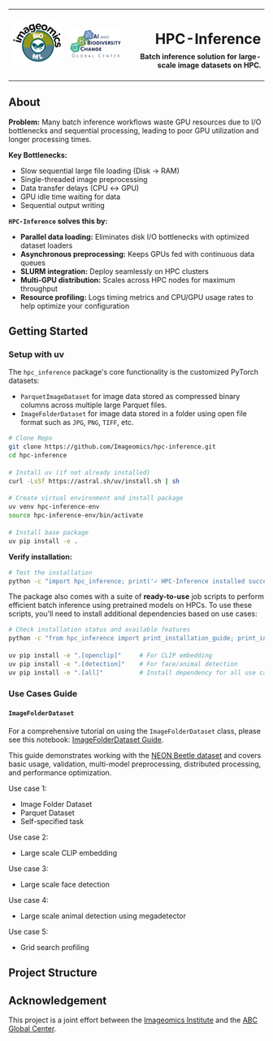 
<table width="100%">
  <tr>
    <td align="left" width="100">
      <img src="docs/imgs/Imageomics_logo_butterfly.png" alt="Imageomics Logo" width="100" />
    </td>
    <td align="left" width="100">
      <img src="docs/imgs/full_ABC_logo_for_web_and_digital.png" alt="ABC Logo" width="100" />
    </td>
    <td align="right">
      <h1>HPC-Inference</h1>
      <h4 style="margin-top: -10px;">Batch inference solution for large-scale image datasets on HPC.</h3>
    </td>
  </tr>
</table>

## About

**Problem:** Many batch inference workflows waste GPU resources due to I/O bottlenecks and sequential processing, leading to poor GPU utilization and longer processing times.

**Key Bottlenecks:**
- Slow sequential large file loading (Disk → RAM)
- Single-threaded image preprocessing
- Data transfer delays (CPU ↔ GPU)
- GPU idle time waiting for data
- Sequential output writing

**`HPC-Inference` solves this by:**

- **Parallel data loading:** Eliminates disk I/O bottlenecks with optimized dataset loaders
- **Asynchronous preprocessing:** Keeps GPUs fed with continuous data queues  
- **SLURM integration:** Deploy seamlessly on HPC clusters
- **Multi-GPU distribution:** Scales across HPC nodes for maximum throughput
- **Resource profiling:** Logs timing metrics and CPU/GPU usage rates to help optimize your configuration


## Getting Started

### Setup with uv

The `hpc_inference` package's core functionality is the customized PyTorch datasets:
- `ParquetImageDataset` for image data stored as compressed binary columns across multiple large Parquet files.
- `ImageFolderDataset` for image data stored in a folder using open file format such as `JPG`, `PNG`, `TIFF`, etc. 

```bash
# Clone Repo
git clone https://github.com/Imageomics/hpc-inference.git
cd hpc-inference

# Install uv (if not already installed)
curl -LsSf https://astral.sh/uv/install.sh | sh

# Create virtual environment and install package
uv venv hpc-inference-env
source hpc-inference-env/bin/activate

# Install base package
uv pip install -e .
```

**Verify installation:**

```bash
# Test the installation
python -c "import hpc_inference; print('✓ HPC-Inference installed successfully')"
```

The package also comes with a suite of **ready-to-use** job scripts to perform efficient batch inference using pretrained models on HPCs. To use these scripts, you'll need to install additional dependencies based on use cases:

``` bash
# Check installation status and available features
python -c "from hpc_inference import print_installation_guide; print_installation_guide()"

uv pip install -e ".[openclip]"     # For CLIP embedding
uv pip install -e ".[detection]"    # For face/animal detection  
uv pip install -e ".[all]"          # Install dependency for all use cases
```

### Use Cases Guide

#### `ImageFolderDataset`
For a comprehensive tutorial on using the `ImageFolderDataset` class, please see this notebook: [ImageFolderDataset Guide](docs/ImageFolderDataset_guide.ipynb). 

This guide demonstrates working with the [NEON Beetle dataset](https://huggingface.co/datasets/imageomics/2018-NEON-beetles) and covers basic usage, validation, multi-model preprocessing, distributed processing, and performance optimization. 

Use case 1: 
- Image Folder Dataset
- Parquet Dataset
- Self-specified task

Use case 2:
- Large scale CLIP embedding

Use case 3:
- Large scale face detection

Use case 4:
- Large scale animal detection using megadetector

Use case 5:
- Grid search profiling

## Project Structure

## Acknowledgement

This project is a joint effort between the [Imageomics Institute](https://imageomics.osu.edu/) and the [ABC Global Center](https://www.biodiversityai.org/).